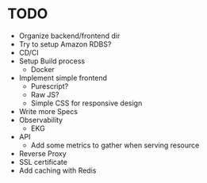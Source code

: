 # TODO

* Organize backend/frontend dir
* Try to setup Amazon RDBS?
* CD/CI
* Setup Build process
  * Docker
* Implement simple frontend
  * Purescript?
  * Raw JS?
  * Simple CSS for responsive design
* Write more Specs
* Observability
  * EKG
* API
  * Add some metrics to gather when serving resource
* Reverse Proxy
* SSL certificate
* Add caching with Redis
